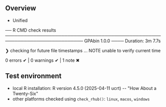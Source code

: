 ## Overview

-   Unified

── R CMD check results ─────────────────────────────────────────────────────────────────────────── GPAbin 1.0.0 ────
Duration: 3m 7.7s

❯ checking for future file timestamps ... NOTE
  unable to verify current time

0 errors ✔ | 0 warnings ✔ | 1 note ✖

## Test environment

-   local R installation: R version 4.5.0 (2025-04-11 ucrt) -- "How About a Twenty-Six"
-   other platforms checked using `check_rhub()`: `linux`, `macos`, `windows`
